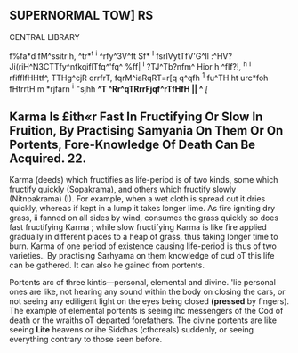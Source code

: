 ## SUPERNORMAL TOW] RS

CENTRAL LIBRARY

f%fa\*d fM^ssitr h, ^tr\*<sup>t</sup> <sup>i</sup> ^rfy^3V^ft Sf\* <sup>I</sup> fsrlVytTfV'G^ll :^HV?Ji(riH^N3CTTfy^nfkqiflTfq^'fq^ %ff| <sup>I</sup> ?TJ^Tb?nfm^ Hior h ^flf?!, <sup>h</sup> <sup>I</sup> rfifflfHHtf^, TTHg^cjR qrrfrT, fqrM^iaRqRT=r[q q^qfh <sup>1</sup> fu^TH ht urc\*foh fHtrrtH m \*rjfarn <sup>i</sup> <sup>=</sup>sjhh **^T ^Rr^qTRrrFjqf^rTfHfH || ^** *\[*

## Karma Is £ith«r Fast In Fructifying Or Slow In Fruition, **By Practising Samyania On Them Or On Portents, Fore-Knowledge Of Death Can Be Acquired. 22.**

Karma (deeds) which fructifies as life-period is of two kinds, some which fructify quickly (Sopakrama), and others which fructify slowly (Nitnpakrama) (I). For example, when a wet cloth is spread out it dries quickly, whereas if kept in a lump it takes longer lime. As fire igniting dry grass, ii fanned on all sides by wind, consumes the grass quickly so does fast fructifying Karma ; while slow fructifying Karma is like fire applied gradually in different places to a heap of grass, thus taking longer time to burn. Karma of one period of existence causing life-period is thus of two varieties.. By practising Sarhyama on them knowledge of cud oT this life can be gathered. It can also he gained from portents.

Portents arc of three kintis—personal, elemental and divine. 'lie personal ones are like, not hearing any sound within the body on closing the cars, or not seeing any ediligent light on the eyes being closed **(pressed** by fingers). The example of elemental portents is seeing ihc messengers of the Cod of death or the wraiths oT departed forefathers. The divine portents are like seeing **Lite** heavens or ihe Siddhas (cthcreals) suddenly, or seeing everything contrary to those seen before.